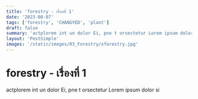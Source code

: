 ```yaml
---
title: 'forestry - เรื่องที่ 1'
date: '2023-08-07'
tags: ['forestry', 'CHANGYED', 'plant']
draft: false
summary: 'actplorem int un dolor Ei, pne t orsectetur Lorem ipsum dolor si'
layout: 'PostSimple'
images: '/static/images/03_Forestry/xforestry.jpg'
---
```


# forestry - เรื่องที่ 1
actplorem int un dolor Ei, pne t orsectetur Lorem ipsum dolor si
